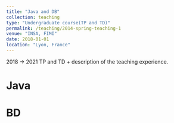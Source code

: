 ```yaml
---
title: "Java and DB"
collection: teaching
type: "Undergraduate course(TP and TD)"
permalink: /teaching/2014-spring-teaching-1
venue: "INSA, FIMI"
date: 2018-01-01
location: "Lyon, France"
---
```


2018 -> 2021 TP and TD  + description of the teaching experience. 

Java
======

BD
======
